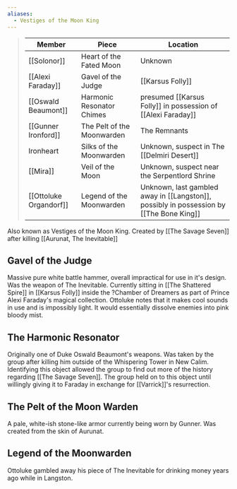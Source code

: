 ```yaml
---
aliases:
  - Vestiges of the Moon King
---
```


> Member |  Piece | Location|
> ---|---|---|
> [[Solonor]] | Heart of the Fated Moon | Unknown |
> [[Alexi Faraday]]  | Gavel of the Judge | [[Karsus Folly]] 
> [[Oswald Beaumont]] | Harmonic Resonator Chimes | presumed [[Karsus Folly]] in possession of [[Alexi Faraday]] 
> [[Gunner Ironford]]  | The Pelt of the Moonwarden | The Remnants
> Ironheart | Silks of the Moonwarden | Unknown, suspect in The [[Delmiri Desert]]
> [[Mira]] | Veil of the Moon | Unknown, suspect near the Serpentlord Shrine 
> [[Ottoluke Organdorf]]  | Legend of the Moonwarden | Unknown, last gambled away in [[Langston]], possibly in possession by [[The Bone King]]  

Also known as Vestiges of the Moon King. Created by [[The Savage Seven]] after killing [[Aurunat, The Inevitable]] 

## Gavel of the Judge 
Massive pure white battle hammer, overall impractical for use in it's design. Was the weapon of The Inevitable. Currently sitting in [[The Shattered Spire]] in [[Karsus Folly]] inside the ?Chamber of Dreamers as part of Prince Alexi Faraday's magical collection. Ottoluke notes that it makes cool sounds in use and is impossibly light. It would essentially dissolve enemies into pink bloody mist.

## The Harmonic Resonator
Originally one of Duke Oswald Beaumont's weapons. Was taken by the group after killing him outside of the Whispering Tower in New Calim. Identifying this object allowed the group to find out more of the history regarding [[The Savage Seven]]. The group held on to this object until willingly giving it to Faraday in exchange for [[Varrick]]'s resurrection. 

## The Pelt of the Moon Warden
A pale, white-ish stone-like armor currently being worn by Gunner. Was created from the skin of Aurunat. 

## Legend of the Moonwarden
Ottoluke gambled away his piece of The Inevitable for drinking money years ago while in Langston.